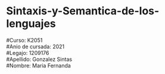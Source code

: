 # Sintaxis-y-Semantica-de-los-lenguajes
#Curso: K2051  
#Anio de cursada: 2021  
#Legajo: 1209176  
#Apellido: Gonzalez Sintas  
#Nombre: Maria Fernanda  
